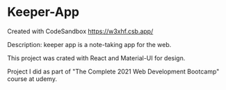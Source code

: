 # Keeper-App
Created with CodeSandbox https://w3xhf.csb.app/

Description: keeper app is a note-taking app for the web.

This project was crated with React and Material-UI for design.

Project I did as part of "The Complete 2021 Web Development Bootcamp" course at udemy.
